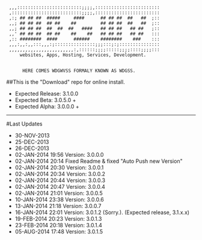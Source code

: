      ,,,::::::::::::::::::::::::;;;;,::::::::::::::::::::::::
     ,::::::::::::::::::::::::::;;;;,::::::::::::::::::::::::
     ,:; ## ## ##  #####     ####      ## ## ##  ##   ##  ;::
     ,,; ## ## ##  ## ##    ##         ## ## ##  ##   ##  ;::
     ,,; ## ## ##  ##  ##  ##   ####   ## ## ##   ## ##   ;::
     ,,' ## ## ##  ## ##    ##    ##   ## ## ##   ## ##   :::
     ,:: ########  ####      ######    ########    ###    :::
     ,,,:,,:,,:::,,,:;:::::::::::::::;;;:::;:;:::::::::::::::
     ,,,,,,,,,,,,,,,,,,,,,,,,:,::::::;;;;:::::;;;;::::;;;;:::
    	 websites, Apps, Hosting, Services, Development.     


          HERE COMES WDGWVSS FORMALY KNOWN AS WDGSS.

##This is the "Download" repo for online install.

* Expected Release: 3.1.0.0
* Expected Beta:    3.0.5.0 +  
* Expected Alpha:   3.0.0.0 + 

---

#Last Updates
 * 30-NOV-2013
 * 25-DEC-2013
 * 26-DEC-2013
 * 02-JAN-2014 19:56 Version: 3.0.0.0
 * 02-JAN-2014 20:14 Fixed Readme & fixed "Auto Push new Version"
 * 02-JAN-2014 20:30 Version: 3.0.0.1
 * 02-JAN-2014 20:34 Version: 3.0.0.2
 * 02-JAN-2014 20:44 Version: 3.0.0.3
 * 02-JAN-2014 20:47 Version: 3.0.0.4
 * 02-JAN-2014 21:01 Version: 3.0.0.5
 * 10-JAN-2014 23:38 Version: 3.0.0.6
 * 13-JAN-2014 21:18 Version: 3.0.0.7
 * 16-JAN-2014 22:01 Version: 3.0.1.2 (Sorry.). (Expected release, 3.1.x.x)
 * 19-FEB-2014 20:23 Version: 3.0.1.3
 * 23-FEB-2014 20:18 Version: 3.0.1.4
 * 05-AUG-2014 17:48 Version: 3.0.1.5